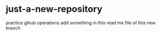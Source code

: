 # just-a-new-repository
practice gihub operations
add something in this read me file of this new branch
